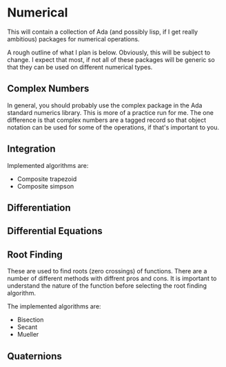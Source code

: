 # Numerical
This will contain a collection of Ada (and possibly lisp, if I get really ambitious) packages for numerical operations.

A rough outline of what I plan is below.  Obviously, this will be subject to change.  I expect that most, if not all
of these packages will be generic so that they can be used on different numerical types.

##  Complex Numbers
In general, you should probably use the complex package in the Ada standard
numerics library.  This is more of a practice run for me.  The one difference
is that complex numbers are a tagged record so that object notation can be used
for some of the operations, if that's important to you.

##  Integration
Implemented algorithms are:
* Composite trapezoid
* Composite simpson

##  Differentiation

##  Differential Equations

##  Root Finding
These are used to find roots (zero crossings) of functions.  There are a number
of different methods with diffrent pros and cons.  It is important to understand
the nature of the function before selecting the root finding algorithm.

The implemented algorithms are:
* Bisection
* Secant
* Mueller

##  Quaternions
